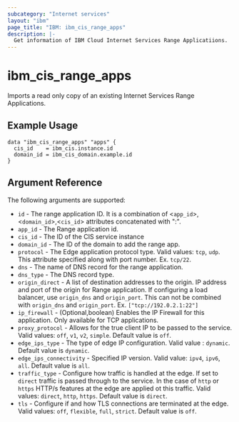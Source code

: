 ```yaml
---
subcategory: "Internet services"
layout: "ibm"
page_title: "IBM: ibm_cis_range_apps"
description: |-
  Get information of IBM Cloud Internet Services Range Applicatiions.
---
```


# ibm_cis_range_apps

Imports a read only copy of an existing Internet Services Range Applications.

## Example Usage

```hcl
data "ibm_cis_range_apps" "apps" {
  cis_id    = ibm_cis.instance.id
  domain_id = ibm_cis_domain.example.id
}
```

## Argument Reference

The following arguments are supported:

- `id` - The range application ID. It is a combination of <`app_id`>,<`domain_id`>,<`cis_id`> attributes concatenated with ":".
- `app_id` - The Range application id.
- `cis_id` - The ID of the CIS service instance
- `domain_id` - The ID of the domain to add the range app.
- `protocol` - The Edge application protocol type. Valid values: `tcp`, `udp`. This attribute specified along with port number. Ex. `tcp/22`.
- `dns` - The name of DNS record for the range application.
- `dns_type` - The DNS record type.
- `origin_direct` - A list of destination addresses to the origin. IP address and port of the origin for Range application. If configuring a load balancer, use `origin_dns` and `origin_port`. This can not be combined with `origin_dns` and `origin_port`. Ex. `["tcp://192.0.2.1:22"]`
- `ip_firewall` - (Optional,boolean) Enables the IP Firewall for this application. Only available for TCP applications.
- `proxy_protocol` - Allows for the true client IP to be passed to the service. Valid values: `off`, `v1`, `v2`, `simple`. Default value is `off`.
- `edge_ips_type` - The type of edge IP configuration. Valid value : `dynamic`. Default value is `dynamic`.
- `edge_ips_connectivity` - Specified IP version. Valid value: `ipv4`, `ipv6`, `all`. Default value is `all`.
- `traffic_type` - Configure how traffic is handled at the edge. If set to `direct` traffic is passed through to the service. In the case of `http` or `https` HTTP/s features at the edge are applied ot this traffic. Valid values: `direct`, `http`, `https`. Default value is `direct`.
- `tls` - Configure if and how TLS connections are terminated at the edge. Valid values: `off`, `flexible`, `full`, `strict`. Default value is `off`.
